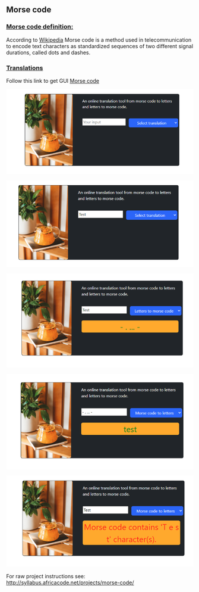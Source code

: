 ## Morse code

### <ins>Morse code definition: </ins>


According to [Wikipedia](https://en.wikipedia.org/wiki/Morse_code) Morse code is a method used in telecommunication to encode text characters as standardized sequences of two different signal durations, called dots and dashes.

### <ins> Translations</ins> 

Follow this link to get GUI [Morse code](https://tshimangadzo.github.io/projects/morsecode/index.html)

![alt text](https://github.com/Tshimangadzo/tshimangadzo.github.io/blob/main/projects/morsecode/images/Capture.PNG)

![alt text](https://github.com/Tshimangadzo/tshimangadzo.github.io/blob/main/projects/morsecode/images/Capture1.PNG)

![alt text](https://github.com/Tshimangadzo/tshimangadzo.github.io/blob/main/projects/morsecode/images/Capture3.PNG)

![alt text](https://github.com/Tshimangadzo/tshimangadzo.github.io/blob/main/projects/morsecode/images/Capture4.PNG)

![alt text](https://github.com/Tshimangadzo/tshimangadzo.github.io/blob/main/projects/morsecode/images/f1.PNG)

For raw project instructions see: http://syllabus.africacode.net/projects/morse-code/
